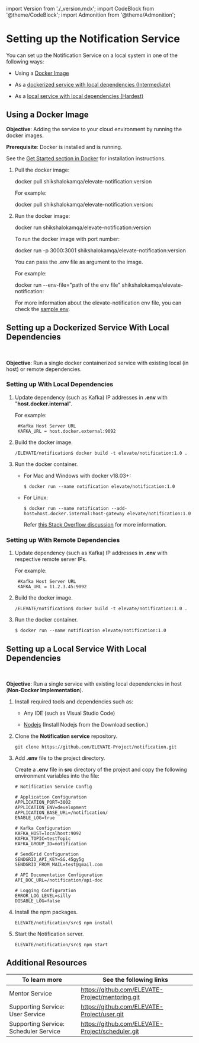 import Version from './_version.mdx';
import CodeBlock from '@theme/CodeBlock';
import Admonition from '@theme/Admonition';

# Setting up the Notification Service

You can set up the Notification Service on a local system in one of the following ways:

 - Using a [Docker Image](#using-a-docker-image)

 - As a [dockerized service with local dependencies (Intermediate)](#dockdep)

 - As a [local service with local dependencies (Hardest)](#localdep)

## Using a Docker Image

**Objective**: Adding the service to your cloud environment by running the docker images.

**Prerequisite**: Docker is installed and is running.

<Admonition type="info">
<p>See the <a href="http://www.docker.io">Get Started section in Docker</a> for installation instructions.</p>
</Admonition>

1. Pull the docker image:

    <CodeBlock language="jsx">
    docker pull shikshalokamqa/elevate-notification:version
    </CodeBlock>
    
    For example:

    <CodeBlock language="jsx">
    docker pull shikshalokamqa/elevate-notification:version:<Version version />
    </CodeBlock>

2. Run the docker image:

    <CodeBlock language="jsx">
    docker run shikshalokamqa/elevate-notification:version
    </CodeBlock>

    To run the docker image with port number:

    <CodeBlock language="jsx">
    docker run -p 3000:3001 shikshalokamqa/elevate-notification:version
    </CodeBlock>

    You can pass the .env file as argument to the image.

    For example:

    <CodeBlock language="jsx">
    docker run --env-file="path of the env file" shikshalokamqa/elevate-notification:<Version version />
    </CodeBlock>

    <Admonition type="info">
    <p>For more information about the elevate-notification env file, you can check the <a href="https://github.com/ELEVATE-Project/notification/blob/master/src/.env.sample">sample env</a>.</p>
    </Admonition>

## Setting up a Dockerized Service With Local Dependencies
<a name="dockdep">&nbsp;</a>

**Objective**: Run a single docker containerized service with existing local (in host) or remote dependencies.

### Setting up With Local Dependencies


1. Update dependency (such as Kafka) IP addresses in **.env** with "**host.docker.internal**".

    For example:

    ```
     #Kafka Host Server URL
     KAFKA_URL = host.docker.external:9092
    ```

2. Build the docker image.
    ```
    /ELEVATE/notification$ docker build -t elevate/notification:1.0 .
    ```
3. Run the docker container.

    - For Mac and Windows with docker v18.03+:

        ```
        $ docker run --name notification elevate/notification:1.0
        ```

    - For Linux:
        ```
        $ docker run --name notification --add-host=host.docker.internal:host-gateway elevate/notification:1.0
        ```
        Refer [this Stack Overflow discussion](https://stackoverflow.com/a/24326540) for more information.

### Setting up With Remote Dependencies

1. Update dependency (such as Kafka) IP addresses in **.env** with respective remote server IPs.

    For example:

    ```
     #Kafka Host Server URL
     KAFKA_URL = 11.2.3.45:9092
    ```

2. Build the docker image.
    ```
    /ELEVATE/notification$ docker build -t elevate/notification:1.0 .

    ```
3. Run the docker container.

    ```
    $ docker run --name notification elevate/notification:1.0
    ```

## Setting up a Local Service With Local Dependencies
<a name="dockdep">&nbsp;</a>

**Objective**: Run a single service with existing local dependencies in host (**Non-Docker Implementation**).

1. Install required tools and dependencies such as:

    - Any IDE (such as Visual Studio Code)

    - [Nodejs](https://nodejs.org) (Install Nodejs from the Download section.)

2. Clone the **Notification service** repository.

    ```
    git clone https://github.com/ELEVATE-Project/notification.git
    ```

3. Add **.env** file to the project directory.

    Create a **.env** file in **src** directory of the project and copy the following environment variables into the file:

    ```
    # Notification Service Config

    # Application Configuration
    APPLICATION_PORT=3002
    APPLICATION_ENV=development
    APPLICATION_BASE_URL=/notification/
    ENABLE_LOG=true

    # Kafka Configuration
    KAFKA_HOST=localhost:9092
    KAFKA_TOPIC=testTopic
    KAFKA_GROUP_ID=notification

    # SendGrid Configuration
    SENDGRID_API_KEY=SG.45gy5g
    SENDGRID_FROM_MAIL=test@gmail.com

    # API Documentation Configuration
    API_DOC_URL=/notification/api-doc

    # Logging Configuration
    ERROR_LOG_LEVEL=silly
    DISABLE_LOG=false

    ```

4. Install the npm packages.

    ```
    ELEVATE/notification/src$ npm install
    ```

5. Start the Notification server.

    ```
    ELEVATE/notification/src$ npm start
    ```

## Additional Resources

|To learn more| See the following links|
|--------------|-----------|
|Mentor Service|https://github.com/ELEVATE-Project/mentoring.git|
|Supporting Service: User Service|https://github.com/ELEVATE-Project/user.git|
|Supporting Service: Scheduler Service|https://github.com/ELEVATE-Project/scheduler.git|
